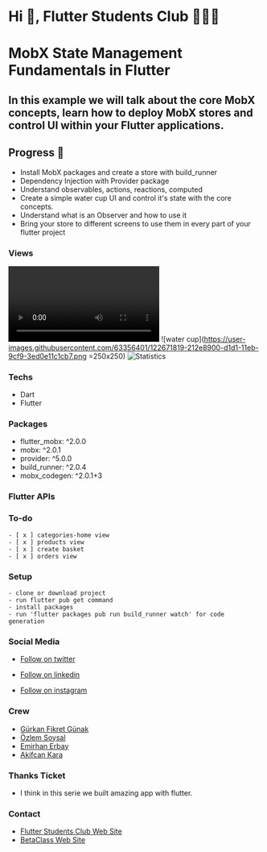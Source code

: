 # Hi 👋, Flutter Students Club 💙💙💙

# MobX State Management Fundamentals in Flutter

## In this example we will talk about the core MobX concepts, learn how to deploy MobX stores and control UI within your Flutter applications.

## Progress 📜

* Install MobX packages and create a store with build_runner
* Dependency Injection with Provider package
* Understand observables, actions, reactions, computed 
* Create a simple water cup UI and control it's state with the core concepts.
* Understand what is an Observer and how to use it
* Bring your store to different screens to use them in every part of your flutter project

### Views
![video](https://user-images.githubusercontent.com/63356401/122671801-0cea8c00-d1d1-11eb-918c-cc3ef0f0d69a.mp4)
![water cup](https://user-images.githubusercontent.com/63356401/122671819-212e8900-d1d1-11eb-9cf9-3ed0e11c1cb7.png =250x250)
![Statistics](https://user-images.githubusercontent.com/63356401/122671859-41f6de80-d1d1-11eb-959e-4ff615626079.png)



### Techs

- Dart
- Flutter

### Packages

* flutter_mobx: ^2.0.0
* mobx: ^2.0.1
* provider: ^5.0.0
* build_runner: ^2.0.4
* mobx_codegen: ^2.0.1+3

### Flutter APIs

### To-do

    - [ x ] categories-home view
    - [ x ] products view
    - [ x ] create basket
    - [ x ] orders view

### Setup

    - clone or download project
    - run flutter pub get command
    - install packages
    - run 'flutter packages pub run build_runner watch' for code generation

### Social Media

- [Follow on twitter](https://twitter.com/Flutterstudents)

- [Follow on linkedin](https://www.linkedin.com/company/flutterstudentsclub/)

- [Follow on instagram]()

### Crew

- [Gürkan Fikret Günak](https://www.linkedin.com/in/gurkanfikretgunak/)
- [Özlem Soysal](https://www.linkedin.com/in/%C3%B6zlem-soysal-46416683/)
- [Emirhan Erbay](https://www.linkedin.com/in/emirhan-erbay-b812381b4/)
- [Akifcan Kara](https://www.linkedin.com/in/akifcan-kara-63b6091b7/)

### Thanks Ticket

- I think in this serie we built amazing app with flutter.





### Contact

- [Flutter Students Club Web Site](wwwflutterstudentsclub.com/)
- [BetaClass Web Site](http://betaclass.online/)
